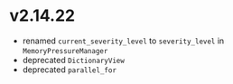 # v2.14.22

* renamed `current_severity_level` to `severity_level` in `MemoryPressureManager`
* deprecated `DictionaryView`
* deprecated `parallel_for`
